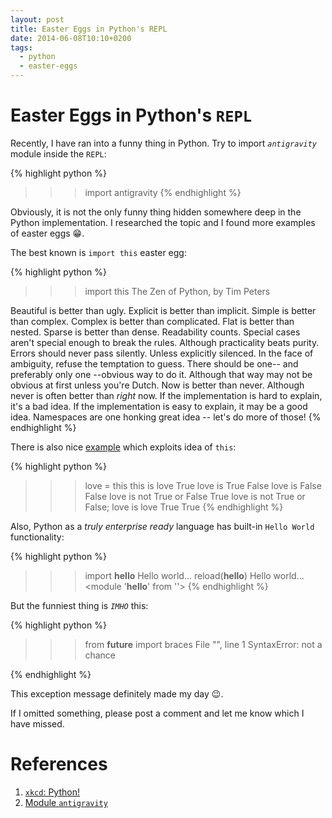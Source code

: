 ```yaml
---
layout: post
title: Easter Eggs in Python's REPL
date: 2014-06-08T10:10+0200
tags:
  - python
  - easter-eggs
---
```


# Easter Eggs in Python's `REPL`

Recently, I have ran into a funny thing in Python. Try to import *`antigravity`* module inside the `REPL`:

{% highlight python %}
>>> import antigravity
{% endhighlight %}

Obviously, it is not the only funny thing hidden somewhere deep in the Python implementation. I researched the topic and I found more examples of easter eggs :grin:.

The best known is `import this` easter egg:

{% highlight python %}
>>> import this
The Zen of Python, by Tim Peters

Beautiful is better than ugly.
Explicit is better than implicit.
Simple is better than complex.
Complex is better than complicated.
Flat is better than nested.
Sparse is better than dense.
Readability counts.
Special cases aren't special enough to break the rules.
Although practicality beats purity.
Errors should never pass silently.
Unless explicitly silenced.
In the face of ambiguity, refuse the temptation to guess.
There should be one-- and preferably only one --obvious way to do it.
Although that way may not be obvious at first unless you're Dutch.
Now is better than never.
Although never is often better than *right* now.
If the implementation is hard to explain, it's a bad idea.
If the implementation is easy to explain, it may be a good idea.
Namespaces are one honking great idea -- let's do more of those!
{% endhighlight %}

There is also nice [example](http://www.redmountainsw.com/wordpress/archives/a-joke-in-the-python-interpreter) which exploits idea of `this`:

{% highlight python %}
>>> love = this
>>> this is love
True
>>> love is True
False
>>> love is False
False
>>> love is not True or False
True
>>> love is not True or False; love is love
True
True
{% endhighlight %}

Also, Python as a *truly enterprise ready* language has built-in `Hello World` functionality:

{% highlight python %}
>>> import __hello__
Hello world...
>>> reload(__hello__)
Hello world...
<module '__hello__' from '<frozen>'>
{% endhighlight %}

But the funniest thing is *`IMHO`* this:

{% highlight python %}
>>> from __future__ import braces
  File "<stdin>", line 1
SyntaxError: not a chance
>>>
{% endhighlight %}

This exception message definitely made my day :wink:.

If I omitted something, please post a comment and let me know which I have missed.

# References

1. [`xkcd`: Python!](http://xkcd.com/353)
2. [Module `antigravity`](http://svn.python.org/view/python/trunk/Lib/antigravity.py?view=markup)

